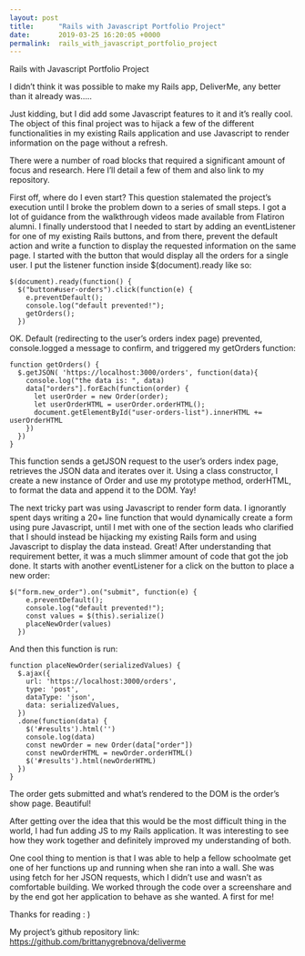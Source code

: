```yaml
---
layout: post
title:      "Rails with Javascript Portfolio Project"
date:       2019-03-25 16:20:05 +0000
permalink:  rails_with_javascript_portfolio_project
---
```


Rails with Javascript Portfolio Project

I didn’t think it was possible to make my Rails app, DeliverMe, any better than it already was…..

Just kidding, but I did add some Javascript features to it and it’s really cool. The object of this final project was to hijack a few of the different functionalities in my existing Rails application and use Javascript to render information on the page without a refresh.

There were a number of road blocks that required a significant amount of focus and research. Here I’ll detail a few of them and also link to my repository.

First off, where do I even start? This question stalemated the project’s execution until I broke the problem down to a series of small steps. I got a lot of guidance from the walkthrough videos made available from Flatiron alumni. I finally understood that I needed to start by adding an eventListener for one of my existing Rails buttons, and from there, prevent the default action and write a function to display the requested information on the same page. I started with the button that would display all the orders for a single user. I put the listener function inside $(document).ready like so:

```
$(document).ready(function() {
  $("button#user-orders").click(function(e) {
    e.preventDefault();
    console.log("default prevented!");
    getOrders();
  })
```

OK. Default (redirecting to the user’s orders index page) prevented, console.logged a message to confirm, and triggered my getOrders function:

```
function getOrders() {
  $.getJSON( 'https://localhost:3000/orders', function(data){
    console.log("the data is: ", data)
    data["orders"].forEach(function(order) {
      let userOrder = new Order(order);
      let userOrderHTML = userOrder.orderHTML();
      document.getElementById("user-orders-list").innerHTML += userOrderHTML
    })
  })
}
```

This function sends a getJSON request to the user’s orders index page, retrieves the JSON data and iterates over it. Using a class constructor, I create a new instance of Order and use my prototype method, orderHTML, to format the data and append it to the DOM. Yay!

The next tricky part was using Javascript to render form data. I ignorantly spent days writing a 20+ line function that would dynamically create a form using pure Javascript, until I met with one of the section leads who clarified that I should instead be hijacking my existing Rails form and using Javascript to display the data instead. Great! After understanding that requirement better, it was a much slimmer amount of code that got the job done. It starts with another eventListener for a click on the button to place a new order:

```
$("form.new_order").on("submit", function(e) {
    e.preventDefault();
    console.log("default prevented!");
    const values = $(this).serialize()
    placeNewOrder(values)
  })
```

And then this function is run:

```
function placeNewOrder(serializedValues) {
  $.ajax({
    url: 'https://localhost:3000/orders',
    type: 'post',
    dataType: 'json',
    data: serializedValues,
  })
  .done(function(data) {
    $('#results').html('')
    console.log(data)
    const newOrder = new Order(data["order"])
    const newOrderHTML = newOrder.orderHTML()
    $('#results').html(newOrderHTML)
  })
}
```

The order gets submitted and what’s rendered to the DOM is the order’s show page. Beautiful!

After getting over the idea that this would be the most difficult thing in the world, I had fun adding JS to my Rails application. It was interesting to see how they work together and definitely improved my understanding of both.

One cool thing to mention is that I was able to help a fellow schoolmate get one of her functions up and running when she ran into a wall. She was using fetch for her JSON requests, which I didn’t use and wasn’t as comfortable building. We worked through the code over a screenshare and by the end got her application to behave as she wanted. A first for me!

Thanks for reading : )

My project’s github repository link:
https://github.com/brittanygrebnova/deliverme
